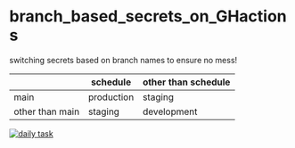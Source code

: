 # branch_based_secrets_on_GHactions
switching secrets based on branch names to ensure no mess!

||schedule|other than schedule
|---|---|---
|main|production|staging
|other than main|staging|development

[![daily task](https://github.com/lightpurple9273/branch-based-secrets-on-ghactions/actions/workflows/daily.yml/badge.svg?branch=main)](https://github.com/lightpurple9273/branch-based-secrets-on-ghactions/actions/workflows/daily.yml)
